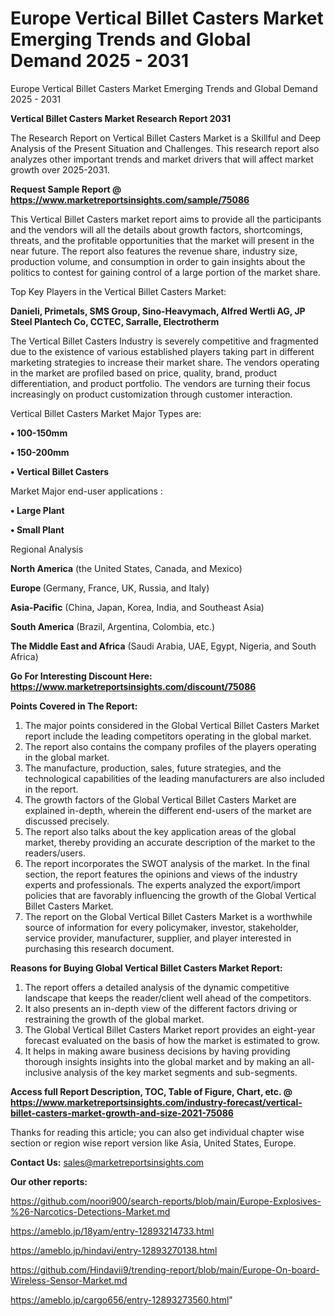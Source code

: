 # Europe Vertical Billet Casters Market Emerging Trends and Global Demand 2025 - 2031
Europe Vertical Billet Casters Market Emerging Trends and Global Demand 2025 - 2031

<strong>Vertical Billet Casters Market Research Report 2031</strong>

The Research Report on Vertical Billet Casters Market is a Skillful and Deep Analysis of the Present Situation and Challenges. This research report also analyzes other important trends and market drivers that will affect market growth over 2025-2031.

<strong>Request Sample Report @ <a href=https://www.marketreportsinsights.com/sample/75086>https://www.marketreportsinsights.com/sample/75086</a></strong>

This Vertical Billet Casters market report aims to provide all the participants and the vendors will all the details about growth factors, shortcomings, threats, and the profitable opportunities that the market will present in the near future. The report also features the revenue share, industry size, production volume, and consumption in order to gain insights about the politics to contest for gaining control of a large portion of the market share.

Top Key Players in the Vertical Billet Casters Market:

<strong>Danieli, Primetals, SMS Group, Sino-Heavymach, Alfred Wertli AG, JP Steel Plantech Co, CCTEC, Sarralle, Electrotherm</strong>

The Vertical Billet Casters Industry is severely competitive and fragmented due to the existence of various established players taking part in different marketing strategies to increase their market share. The vendors operating in the market are profiled based on price, quality, brand, product differentiation, and product portfolio. The vendors are turning their focus increasingly on product customization through customer interaction.

Vertical Billet Casters Market Major Types are:

<strong>• 100-150mm

• 150-200mm

• Vertical Billet Casters</strong>

Market Major end-user applications :

<strong>• Large Plant

• Small Plant</strong>

Regional Analysis

</u><strong><b>North America</b></strong> (the United States, Canada, and Mexico)

<strong><b>Europe </b></strong>(Germany, France, UK, Russia, and Italy)

<strong><b>Asia-Pacific</b></strong> (China, Japan, Korea, India, and Southeast Asia)

<strong><b>South America</b></strong> (Brazil, Argentina, Colombia, etc.)

<strong><b>The Middle East and Africa</b></strong> (Saudi Arabia, UAE, Egypt, Nigeria, and South Africa)

<strong>Go For Interesting Discount Here: <a href=https://www.marketreportsinsights.com/discount/75086>https://www.marketreportsinsights.com/discount/75086</a></strong>

<strong>Points Covered in The Report:</strong>
<ol>
  <li>The major points considered in the Global Vertical Billet Casters Market report include the leading competitors operating in the global market.</li>
  <li>The report also contains the company profiles of the players operating in the global market.</li>
  <li>The manufacture, production, sales, future strategies, and the technological capabilities of the leading manufacturers are also included in the report.</li>
  <li>The growth factors of the Global Vertical Billet Casters Market are explained in-depth, wherein the different end-users of the market are discussed precisely.</li>
  <li>The report also talks about the key application areas of the global market, thereby providing an accurate description of the market to the readers/users.</li>
  <li>The report incorporates the SWOT analysis of the market. In the final section, the report features the opinions and views of the industry experts and professionals. The experts analyzed the export/import policies that are favorably influencing the growth of the Global Vertical Billet Casters Market.</li>
  <li>The report on the Global Vertical Billet Casters Market is a worthwhile source of information for every policymaker, investor, stakeholder, service provider, manufacturer, supplier, and player interested in purchasing this research document.</li>
</ol>
<strong>Reasons for Buying Global Vertical Billet Casters Market Report:</strong>

<ol>
  <li>The report offers a detailed analysis of the dynamic competitive landscape that keeps the reader/client well ahead of the competitors.</li>
  <li>It also presents an in-depth view of the different factors driving or restraining the growth of the global market.</li>
  <li>The Global Vertical Billet Casters Market report provides an eight-year forecast evaluated on the basis of how the market is estimated to grow.</li>
  <li>It helps in making aware business decisions by having providing thorough insights insights into the global market and by making an all-inclusive analysis of the key market segments and sub-segments.</li>
</ol>
<strong>Access full Report Description, TOC, Table of Figure, Chart, etc. @ <a href=https://www.marketreportsinsights.com/industry-forecast/vertical-billet-casters-market-growth-and-size-2021-75086>https://www.marketreportsinsights.com/industry-forecast/vertical-billet-casters-market-growth-and-size-2021-75086</a></strong>


Thanks for reading this article; you can also get individual chapter wise section or region wise report version like Asia, United States, Europe.

<strong>Contact Us:</strong>
sales@marketreportsinsights.com

<strong>Our other reports:</strong>

<a href=https://github.com/noori900/search-reports/blob/main/Europe-Explosives-%26-Narcotics-Detections-Market.md>https://github.com/noori900/search-reports/blob/main/Europe-Explosives-%26-Narcotics-Detections-Market.md</a>

<a href=https://ameblo.jp/18yam/entry-12893214733.html>https://ameblo.jp/18yam/entry-12893214733.html</a>

<a href=https://ameblo.jp/hindavi/entry-12893270138.html>https://ameblo.jp/hindavi/entry-12893270138.html</a>

<a href=https://github.com/Hindavii9/trending-report/blob/main/Europe-On-board-Wireless-Sensor-Market.md>https://github.com/Hindavii9/trending-report/blob/main/Europe-On-board-Wireless-Sensor-Market.md</a>

<a href=https://ameblo.jp/cargo656/entry-12893273560.html>https://ameblo.jp/cargo656/entry-12893273560.html</a>"
